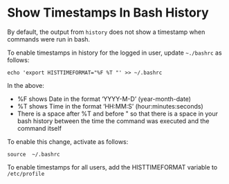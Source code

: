 # Show Timestamps In Bash History

By default, the output from `history` does not show a timestamp when commands were run in bash.

To enable timestamps in history for the logged in user, update `~./bashrc` as follows:

```shell
echo 'export HISTTIMEFORMAT="%F %T "' >> ~/.bashrc
```

In the above:

* %F shows Date in the format ‘YYYY-M-D’ (year-month-date)
* %T shows Time in the format ‘HH:MM:S’ (hour:minutes:seconds)
* There is a space after %T and before " so that there is a space in your bash history between the time the command was executed and the command itself

To enable this change, activate as follows:

```shell
source  ~/.bashrc
```

To enable timestamps for all users, add the HISTTIMEFORMAT variable to `/etc/profile`